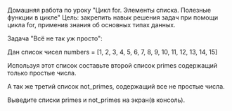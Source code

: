Домашняя работа по уроку "Цикл for. Элементы списка. Полезные функции в цикле"
Цель: закрепить навык решения задач при помощи цикла for, применив знания об основных типах данных.



Задача "Всё не так уж просто":

Дан список чисел numbers = [1, 2, 3, 4, 5, 6, 7, 8, 9, 10, 11, 12, 13, 14, 15]

Используя этот список составьте второй список primes содержащий только простые числа.

А так же третий список not_primes, содержащий все не простые числа.

Выведите списки primes и not_primes на экран(в консоль).
